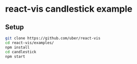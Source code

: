 react-vis candlestick example
=================

## Setup
```bash
git clone https://github.com/uber/react-vis
cd react-vis/examples/
npm install
cd candlestick
npm start
```
